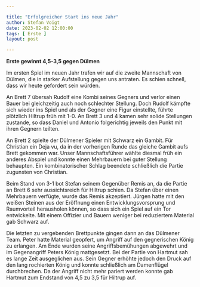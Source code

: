 ```yaml
---

title: "Erfolgreicher Start ins neue Jahr"
author: Stefan Voigt
date: 2023-02-02 12:00:00
tags: [ Erste ]
layout: post

---
```



**Erste gewinnt 4,5-3,5 gegen Dülmen**

Im ersten Spiel im neuen Jahr trafen wir auf die zweite Mannschaft von Dülmen, die in starker Aufstellung gegen uns antraten. Es schien schnell, dass wir heute gefordert sein würden. 

<!-- continue -->

An Brett 7 übersah Rudolf eine Kombi seines Gegners und verlor einen Bauer bei gleichzeitig auch noch schlechter Stellung. Doch Rudolf kämpfte sich wieder ins Spiel und als der Gegner eine Figur einstellte, führte plötzlich Hiltrup früh mit 1-0. An Brett 3 und 4 kamen sehr solide Stellungen zustande, so dass Daniel und Antonio folgerichtig jeweils den Punkt mit ihren Gegnern teilten. 

An Brett 2 spielte der Dülmener Spieler mit Schwarz ein Gambit. Für Christian ein Deja vu, da in der vorherigen Runde das gleiche Gambit aufs Brett gekommen war. Unser Mannschaftsführer wählte diesmal früh ein anderes Abspiel und konnte einen Mehrbauern bei guter Stellung behaupten. Ein kombinatorischer Schlag beendete schließlich die Partie zugunsten von Christian. 

Beim Stand von 3-1 bot Stefan seinem Gegenüber Remis an, da die Partie an Brett 6 sehr aussichtsreich für Hiltrup schien. Da Stefan über einen Mehrbauern verfügte, wurde das Remis akzeptiert. Jürgen hatte mit den weißen Steinen aus der Eröffnung einen Entwicklungsvorsprung und Raumvorteil herausholen können, so dass sich ein Spiel auf ein Tor entwickelte. Mit einem Offizier und Bauern weniger bei reduziertem Material gab Schwarz auf. 

Die letzten zu vergebenden Brettpunkte gingen dann an das Dülmener Team. Peter hatte Material geopfert, um Angriff auf den gegnerischen König zu erlangen. Am Ende wurden seine Angriffsbemühungen abgewehrt und im Gegenangriff  Peters König mattgesetzt. Bei der Partie von Hartmut sah es lange Zeit ausgeglichen aus. Sein Gegner erhöhte jedoch den Druck auf den lang rochierten König und konnte schließlich am Damenflügel durchbrechen. Da der Angriff nicht mehr pariert werden konnte gab Hartmut zum Endstand von 4,5 zu 3,5 für Hiltrup auf.        
